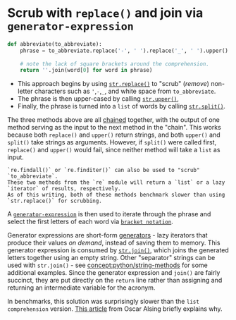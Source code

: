 # Scrub with `replace()` and join via `generator-expression`


```python
def abbreviate(to_abbreviate):
    phrase = to_abbreviate.replace('-', ' ').replace('_', ' ').upper().split()
    
    # note the lack of square brackets around the comprehension.
    return ''.join(word[0] for word in phrase)
```


-  This approach begins by using  [`str.replace()`][str-replace] to "scrub" (_remove_) non-letter characters such as `'`,`-`,`_`, and white space from `to_abbreviate`.
- The phrase is then upper-cased by calling [`str.upper()`][str-upper],
- Finally, the phrase is turned into a `list` of words by calling [`str.split()`][str-split].

The three methods above are all [chained][chaining] together, with the output of one method serving as the input to the next method in the "chain".
This works because both `replace()` and `upper()` return strings, and both `upper()` and `split()` take strings as arguments.
However, if `split()` were called first, `replace()` and `upper()` would fail, since neither method will take a `list` as input.

~~~~exercism/note
`re.findall()` or `re.finditer()` can also be used to "scrub" `to_abbreviate`.
These two methods from the `re` module will return a `list` or a lazy `iterator` of results, respectively.
As of this writing, both of these methods benchmark slower than using `str.replace()` for scrubbing.
~~~~


A [`generator-expression`][generator-expression] is then used to iterate through the phrase and select the first letters of each word via [`bracket notation`][subscript notation].


Generator expressions are short-form [generators][generators] - lazy iterators that produce their values _on demand_, instead of saving them to memory.
This generator expression is consumed by [`str.join()`][str-join], which joins the generated letters together using an empty string.
Other "separator" strings can be used with `str.join()` - see [concept:python/string-methods]() for some additional examples.
Since the generator expression and `join()` are fairly succinct, they are put directly on the `return` line rather than assigning and returning an intermediate variable for the acronym.


In benchmarks, this solution was surprisingly slower than the `list comprehension` version.
[This article][Oscar Alsing] from Oscar Alsing briefly explains why.

[Oscar Alsing]: https://www.oscaralsing.com/list-comprehension-vs-generator-expression/#:~:text=List%20comprehensions%20are%20usually%20faster,difference%20is%20often%20quite%20small.
[chaining]: https://pyneng.readthedocs.io/en/latest/book/04_data_structures/method_chaining.html
[generator-expression]: https://dbader.org/blog/python-generator-expressions
[generators]: https://dbader.org/blog/python-generators
[str-join]: https://docs.python.org/3/library/stdtypes.html#str.join
[str-replace]: https://docs.python.org/3/library/stdtypes.html#str.replace
[str-split]: https://docs.python.org/3/library/stdtypes.html#str.split
[str-upper]: https://docs.python.org/3/library/stdtypes.html#str.upper
[subscript notation]: https://docs.python.org/3/glossary.html#term-slice
